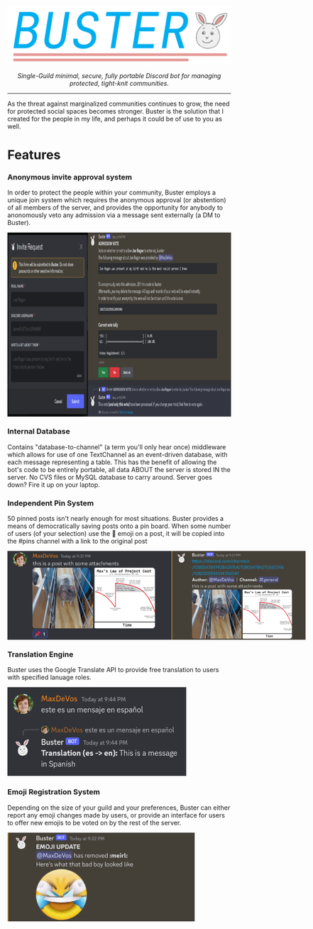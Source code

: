 <img src="BusterLogo.png">
<p align="center"><em>Single-Guild minimal, secure, fully portable Discord bot for managing protected, tight-knit communities.</em></p>

***
As the threat against marginalized communities continues to grow, the need for protected social spaces becomes stronger. Buster is the solution that I created for the people in my life, and perhaps it could be of use to you as well.


<h1>Features</h1>

<h3>Anonymous invite approval system</h3>
<p>In order to protect the people within your community, Buster employs a unique join system which requires the anonymous approval (or abstention) of all members of the server, and provides the opportunity for anybody to anonomously veto any admission via a message sent externally (a DM to Buster).</p>
<img align="top" src="screenshots/invite_request.png" height="415px"; alt="The two primary UIs that drive the invite system">

<h3>Internal Database</h3>
<p>Contains "database-to-channel" (a term you'll only hear once) middleware which allows for use of one TextChannel as an event-driven database, with each message representing a table. This has the benefit of allowing the bot's code to be entirely portable, all data ABOUT the server is stored IN the server. No CVS files or MySQL database to carry around. Server goes down? Fire it up on your laptop.</p>

<h3>Independent Pin System</h3>
<p>50 pinned posts isn't nearly enough for most situations. Buster provides a means of democratically saving posts onto a pin board. When some number of users (of your selection) use the 📌 emoji on a post, it will be copied into the #pins channel with a link to the original post</p>
<div style="display:flex">
  <img src="screenshots/to_pin.png" height="200px" alt="Example of post that will be pinned">
  <img src="screenshots/pinned.png" height="200px" alt="Example of pinned post">
</div>

<h3>Translation Engine</h3>
<p>Buster uses the Google Translate API to provide free translation to users with specified lanuage roles.</p>
<img src="screenshots/translation.png" height="200px" alt="Translation example">

<h3>Emoji Registration System</h3>
<p>Depending on the size of your guild and your preferences, Buster can either report any emoji changes made by users, or provide an interface for users to offer new emojis to be voted on by the rest of the server.</p>
<img src="screenshots/emoji_update.png" height="200px" alt="Example of notification about emoji change">

